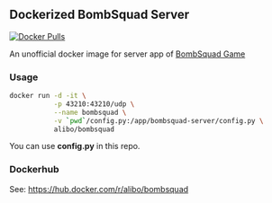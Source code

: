 ## Dockerized BombSquad Server

[![Docker Pulls](https://img.shields.io/docker/pulls/alibo/bombsquad?style=flat-square)](https://hub.docker.com/r/alibo/bombsquad)

An unofficial docker image for server app of [BombSquad Game](https://www.froemling.net/apps/bombsquad)


### Usage


```bash
docker run -d -it \
           -p 43210:43210/udp \
           --name bombsquad \
           -v `pwd`/config.py:/app/bombsquad-server/config.py \
           alibo/bombsquad
```

You can use **config.py** in this repo. 



### Dockerhub

See: https://hub.docker.com/r/alibo/bombsquad
